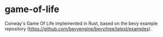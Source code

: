 # game-of-life
Conway's Game Of Life implemented in Rust, based on the bevy example repository (https://github.com/bevyengine/bevy/tree/latest/examples).
